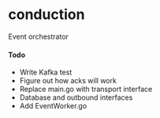 # conduction
Event orchestrator 


#### Todo
* Write Kafka test
* Figure out how acks will work
* Replace main.go with transport interface
* Database and outbound interfaces
* Add EventWorker.go